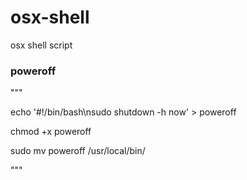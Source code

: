 # osx-shell
osx shell script


### poweroff 
"""

echo '#!/bin/bash\nsudo shutdown -h now' > poweroff

chmod +x poweroff

sudo mv poweroff /usr/local/bin/

"""
